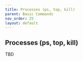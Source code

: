 ```yaml
---
title: Processes (ps, top, kill)
parent: Basic Commands
nav_order: 25
layout: default
---
```


## Processes (ps, top, kill)

TBD
